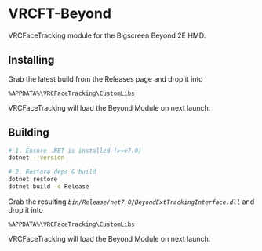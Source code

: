 # VRCFT-Beyond

VRCFaceTracking module for the Bigscreen Beyond 2E HMD.

## Installing
Grab the latest build from the Releases page and drop it into 
```
%APPDATA%\VRCFaceTracking\CustomLibs
```
VRCFaceTracking will load the Beyond Module on next launch.

## Building

```bash
# 1. Ensure .NET is installed (>=v7.0)
dotnet --version

# 2. Restore deps & build
dotnet restore
dotnet build -c Release
```

Grab the resulting *`bin/Release/net7.0/BeyondExtTrackingInterface.dll`* and drop it into

```
%APPDATA%\VRCFaceTracking\CustomLibs
```

VRCFaceTracking will load the Beyond Module on next launch.
